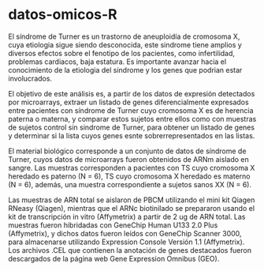 # datos-omicos-R

El síndrome de Turner es un trastorno de aneuploidía de cromosoma X, cuya etiologia sigue siendo desconocida,
este sindrome tiene amplios y diversos efectos sobre el fenotipo de los pacientes, como infertilidad, problemas
cardiacos, baja estatura. Es importante avanzar hacia el conocimiento de la etiologia del sindrome y los genes
que podrian estar involucrados.

El objetivo de este análisis es, a partir de los datos de expresión detectados por microarrays, extraer un listado
de genes diferencialmente expresados entre pacientes con síndrome de Turner cuyo cromosoma X es de herencia
paterna o materna, y comparar estos sujetos entre ellos como con muestras de sujetos control sin sindrome de
Turner, para obtener un listado de genes y determinar si la lista cuyos genes esnte sobrerrepresentados en las
listas.

El material biológico corresponde a un conjunto de datos de síndrome de Turner, cuyos datos de microarrays
fueron obtenidos de ARNm aislado en sangre. Las muestras corresponden a pacientes con TS cuyo cromosoma
X heredado es paterno (N = 6), TS cuyo cromosoma X heredado es materno (N = 6), además, una muestra
correspondiente a sujetos sanos XX (N = 6).

Las muestras de ARN total se aislaron de PBCM utilizando el mini kit Qiagen RNeasy (Qiagen), mientras
que el ARNc biotinilado se prepararon usando el kit de transcripción in vitro (Affymetrix) a partir de 2 ug
de ARN total. Las muestras fueron hibridadas con GeneChip Human U133 2.0 Plus (Affymetrix), y dichos
datos fueron leídos con GeneChip Scanner 3000, para almacenarse utilizando Expression Console Versión 1.1
(Affymetrix). Los archivos .CEL que contienen la anotación de genes destacados fueron descargados de la
página web Gene Expression Omnibus (GEO).

